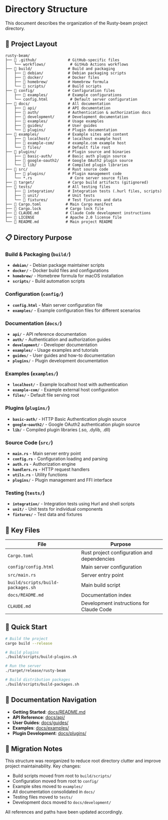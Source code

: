 # Directory Structure

This document describes the organization of the Rusty-beam project directory.

## 📁 Project Layout

```
rusty-beam/
├── 📁 .github/              # GitHub-specific files
│   └── workflows/           # GitHub Actions workflows
├── 📁 build/                # Build and packaging
│   ├── 📁 debian/           # Debian packaging scripts
│   ├── 📁 docker/           # Docker files
│   ├── 📁 homebrew/         # Homebrew formula
│   └── 📁 scripts/          # Build scripts
├── 📁 config/               # Configuration files
│   ├── 📁 examples/         # Example configurations
│   └── config.html          # Default server configuration
├── 📁 docs/                 # All documentation
│   ├── 📁 api/              # API documentation
│   ├── 📁 auth/             # Authentication & authorization docs
│   ├── 📁 development/      # Development documentation
│   ├── 📁 examples/         # Usage examples
│   ├── 📁 guides/           # User guides
│   └── 📁 plugins/          # Plugin documentation
├── 📁 examples/             # Example sites and content
│   ├── 📁 localhost/        # localhost example host
│   ├── 📁 example-com/      # example.com example host
│   └── 📁 files/            # Default file root
├── 📁 plugins/              # Plugin source and binaries
│   ├── 📁 basic-auth/       # Basic auth plugin source
│   ├── 📁 google-oauth2/    # Google OAuth2 plugin source
│   └── 📁 lib/              # Compiled plugin libraries
├── 📁 src/                  # Rust source code
│   ├── 📁 plugins/          # Plugin management code
│   └── *.rs                 # Core server source files
├── 📁 target/               # Cargo build artifacts (gitignored)
├── 📁 tests/                # All testing files
│   ├── 📁 integration/      # Integration tests (.hurl files, scripts)
│   ├── 📁 unit/             # Unit tests
│   └── 📁 fixtures/         # Test fixtures and data
├── 📄 Cargo.toml           # Main Cargo manifest
├── 📄 Cargo.lock           # Cargo lock file
├── 📄 CLAUDE.md            # Claude Code development instructions
├── 📄 LICENSE              # Apache 2.0 license file
└── 📄 README.md            # Main project README
```

## 📋 Directory Purpose

### Build & Packaging (`build/`)
- **`debian/`** - Debian package maintainer scripts
- **`docker/`** - Docker build files and configurations
- **`homebrew/`** - Homebrew formula for macOS installation
- **`scripts/`** - Build automation scripts

### Configuration (`config/`)
- **`config.html`** - Main server configuration file
- **`examples/`** - Example configuration files for different scenarios

### Documentation (`docs/`)
- **`api/`** - API reference documentation
- **`auth/`** - Authentication and authorization guides
- **`development/`** - Developer documentation
- **`examples/`** - Usage examples and tutorials
- **`guides/`** - User guides and how-to documentation
- **`plugins/`** - Plugin development documentation

### Examples (`examples/`)
- **`localhost/`** - Example localhost host with authentication
- **`example-com/`** - Example external host configuration  
- **`files/`** - Default file serving root

### Plugins (`plugins/`)
- **`basic-auth/`** - HTTP Basic Authentication plugin source
- **`google-oauth2/`** - Google OAuth2 authentication plugin source
- **`lib/`** - Compiled plugin libraries (.so, .dylib, .dll)

### Source Code (`src/`)
- **`main.rs`** - Main server entry point
- **`config.rs`** - Configuration loading and parsing
- **`auth.rs`** - Authorization engine
- **`handlers.rs`** - HTTP request handlers
- **`utils.rs`** - Utility functions
- **`plugins/`** - Plugin management and FFI interface

### Testing (`tests/`)
- **`integration/`** - Integration tests using Hurl and shell scripts
- **`unit/`** - Unit tests for individual components
- **`fixtures/`** - Test data and fixtures

## 🔧 Key Files

| File | Purpose |
|------|---------|
| `Cargo.toml` | Rust project configuration and dependencies |
| `config/config.html` | Main server configuration |
| `src/main.rs` | Server entry point |
| `build/scripts/build-packages.sh` | Main build script |
| `docs/README.md` | Documentation index |
| `CLAUDE.md` | Development instructions for Claude Code |

## 🚀 Quick Start

```bash
# Build the project
cargo build --release

# Build plugins
./build/scripts/build-plugins.sh

# Run the server
./target/release/rusty-beam

# Build distribution packages
./build/scripts/build-packages.sh
```

## 📖 Documentation Navigation

- **Getting Started**: [docs/README.md](docs/README.md)
- **API Reference**: [docs/api/](docs/api/)
- **User Guides**: [docs/guides/](docs/guides/)
- **Examples**: [docs/examples/](docs/examples/)
- **Plugin Development**: [docs/plugins/](docs/plugins/)

## 🔄 Migration Notes

This structure was reorganized to reduce root directory clutter and improve project maintainability. Key changes:

- Build scripts moved from root to `build/scripts/`
- Configuration moved from root to `config/`
- Example sites moved to `examples/`
- All documentation consolidated in `docs/`
- Testing files moved to `tests/`
- Development docs moved to `docs/development/`

All references and paths have been updated accordingly.